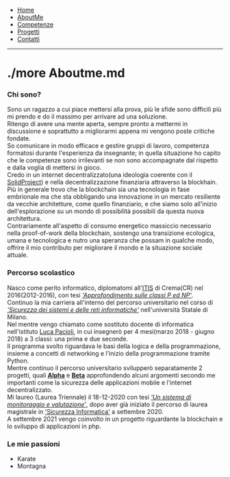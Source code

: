 <link rel="stylesheet" type="text/css" href="style.css">
<style>
img{
    width: 200;
    height: 200;
}
</style>
<ul>
  <li>
    <a  href="/">Home</a>
  </li>
  <li>
    <a  href="/aboutme">AboutMe</a>
  </li>
  <li>
    <a href="/contatti">Competenze</a>
  </li>
  <li>
    <a  href="/progetti">Progetti</a>
  </li>
  <li>
    <a href="/contatti">Contatti</a>
  </li>
</ul>

---
# ./more Aboutme.md

### Chi sono?
Sono un ragazzo a cui piace mettersi alla prova, più le sfide sono difficili più mi prendo e do il massimo per arrivare ad una soluzione. <br>
Ritengo di avere una mente aperta, sempre pronto a mettermi in discussione e soprattutto a migliorarmi appena mi vengono poste critiche fondate. <br>
So comunicare in modo efficace e gestire gruppi di lavoro, competenza formatosi durante l'esperienza da insegnante; in quella situazione ho capito che le competenze sono irrilevanti se non sono accompagnate dal rispetto e dalla voglia di mettersi in gioco. <br>
Credo in un internet decentralizzato(una ideologia coerente con il [SolidProject](https://solidproject.org/)) e nella decentralizzazione finanziaria attraverso la blockhain. <br>
Più in generale trovo che la blockchain sia una tecnologia in fase embrionale ma che sta obbligando una innovazione in un mercato resiliente da vecchie architetture, come quello finanziario, e che siamo solo all'inizio dell'esplorazione su un mondo di possibilità possibili da questa nuova architettura.<br>
Contrariamente all'aspetto di consumo energetico massiccio necessario nella proof-of-work della blockchain, sostengo una transizione ecologica, umana e tecnologica e nutro una speranza che possam in qualche modo, offrire il mio contributo per migliorare il mondo e la situazione sociale attuale.

### Percorso scolastico
Nasco come perito informatico, diplomatomi all'[ITIS](https://www.galileicrema.edu.it/) di Crema(CR) nel 2016(2012-2016), con tesi [_'Approfondimento sulle classi P ed NP'_](/tesi/tesi_superiori/index.html).<br>
Continuo la mia carriera all'interno del percorso universitario nel corso di [_'Sicurezza dei sistemi e delle reti informatiche'_](https://ssri.cdl.unimi.it/it) nell'università Statale di Milano. <br>
Nel mentre vengo chiamato come sostituto docente di informatica nell'istituto [Luca Pacioli](https://www.pacioli.edu.it/), in cui insegnerò per 4 mesi(marzo 2018 - giugno 2018) a 3 classi: una prima e due seconde.<br>
Il programma svolto riguardava le basi della logica e della programmazione, insieme a concetti di networking e l'inizio della programmazione tramite Python. <br>
Mentre continuo il percorso universitario svilupperò separatamente 2 progetti, quali [**Alpha**](/progetti/alpha) e [**Beta**](/progetti/alpha) approfondendo alcuni argomenti secondo me importanti come la sicurezza delle applicazioni mobile e l'internet decentralizzato. <br>
Mi laureo (Laurea Triennale) il 18-12-2020 con tesi [_'Un sistema di monitoraggio e valutazione'_](/tesi/tesi_triennale/presentazione/index.html), dopo aver già iniziato il percorso di laurea magistrale in ['Sicurezza Informatica'](https://sicurezzainformatica.cdl.unimi.it/it) a settembre 2020. <br>
A settembre 2021 vengo coinvolto in un progetto riguardante la blockchain e lo sviluppo di applicazioni in php.
<!-- A settembre 2021 vengo coinvolto nella progettazione di **Steve**, -->

### Le mie passioni
- Karate
- Montagna
